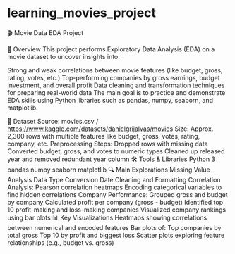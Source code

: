 # learning_movies_project

🎬 Movie Data EDA Project

📌 Overview
This project performs Exploratory Data Analysis (EDA) on a movie dataset to uncover insights into:

Strong and weak correlations between movie features (like budget, gross, rating, votes, etc.)
Top-performing companies by gross earnings, budget investment, and overall profit
Data cleaning and transformation techniques for preparing real-world data
The main goal is to practice and demonstrate EDA skills using Python libraries such as pandas, numpy, seaborn, and matplotlib.

📂 Dataset
Source: movies.csv / https://www.kaggle.com/datasets/danielgrijalvas/movies
Size: Approx. 2,300 rows with multiple features like budget, gross, votes, rating, company, etc.
Preprocessing Steps:
Dropped rows with missing data
Converted budget, gross, and votes to numeric types
Cleaned up released year and removed redundant year column
🛠️ Tools & Libraries
Python 3
pandas
numpy
seaborn
matplotlib
🔍 Main Explorations
Missing Value Analysis
Data Type Conversion
Date Cleaning and Formatting
Correlation Analysis:
Pearson correlation heatmaps
Encoding categorical variables to find hidden correlations
Company Performance:
Grouped gross and budget by company
Calculated profit per company (gross - budget)
Identified top 10 profit-making and loss-making companies
Visualized company rankings using bar plots
📊 Key Visualizations
Heatmaps showing correlations between numerical and encoded features
Bar plots of:
Top companies by total gross
Top 10 by profit and biggest loss
Scatter plots exploring feature relationships (e.g., budget vs. gross)
